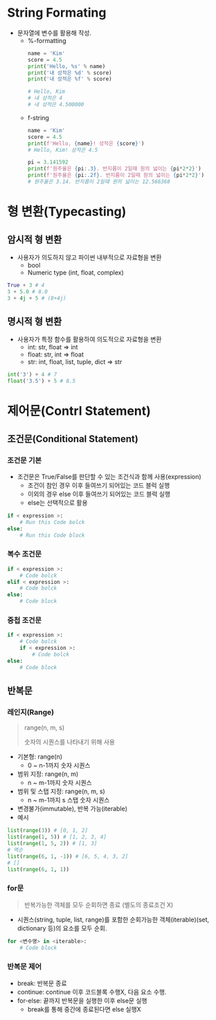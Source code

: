 # String Formating
- 문자열에 변수를 활용해 작성.
    - %-formatting
        ```python
        name = 'Kim'
        score = 4.5
        print('Hello, %s' % name)
        print('내 성적은 %d' % score)
        print('내 성적은 %f' % score)

        # Hello, Kim
        # 내 성적은 4
        # 내 성적은 4.500000
        ```
    - f-string
        ```python
        name = 'Kim'
        score = 4.5
        print(f'Hello, {name}! 성적은 {score}')
        # Hello, Kim! 성적은 4.5

        pi = 3.141592
        print(f'원주율은 {pi:.3}. 반지름이 2일때 원의 넓이는 {pi*2*2}')
        print(f'원주율은 {pi:.2f}. 반지름이 2일때 원의 넓이는 {pi*2*2}')
        # 원주율은 3.14. 반지름이 2일때 원의 넓이는 12.566368
        ```
# 형 변환(Typecasting)
## 암시적 형 변환
- 사용자가 의도하지 않고 파이썬 내부적으로 자료형을 변환
    - bool
    - Numeric type (int, float, complex)
```python
True + 3 # 4
3 + 5.0 # 8.0
3 + 4j + 5 # (8+4j)
```
## 명시적 형 변환
- 사용자가 특정 함수를 활용하여 의도적으로 자료형을 변환
    - int: str, float => int
    - float: str, int => float
    - str: int, float, list, tuple, dict => str
```python
int('3') + 4 # 7
float('3.5') + 5 # 8.5
```
# 제어문(Contrl Statement)
## 조건문(Conditional Statement)
### 조건문 기본
- 조건문은 True/False를 판단할 수 있는 조건식과 함께 사용(expression)
    - 조건이 참인 경우 이후 들여쓰기 되어있는 코드 블럭 실행
    - 이외의 경우 else 이후 들여쓰기 되어있는 코드 블럭 실행
    - else는 선택적으로 활용
```python
if < expression >:
    # Run this Code bolck
else:
    # Run this Code block
 ```

### 복수 조건문
```python
if < expression >:
    # Code bolck
elif < expression >:
    # Code bolck
else:
    # Code block
```

### 중첩 조건문
```python
if < expression >:
    # Code bolck
    if < expression >:
        # Code bolck
else:
    # Code block
```

## 반복문
### 레인지(Range)
> range(n, m, s)
> 
> 숫자의 시퀀스를 나타내기 위해 사용
- 기본형: range(n)
    - 0 ~ n-1까지 숫자 시퀀스
- 범위 지정: range(n, m)
    - n ~ m-1까지 숫자 시퀀스
- 범위 및 스탭 지정: range(n, m, s)
    - n ~ m-1까지 s 스탭 숫자 시퀀스
- 변경불가(immutable), 반복 가능(iterable)
- 예시
```python
list(range(3)) # [0, 1, 2]
list(range(1, 5)) # [1, 2, 3, 4]
list(range(1, 5, 2)) # [1, 3]
# 역순
list(range(6, 1, -1)) # [6, 5, 4, 3, 2]
# []
list(range(6, 1, 1))
```
### for문
> 반복가능한 객체를 모두 순회하면 종료 (별도의 종료조건 X)
- 시퀀스(string, tuple, list, range)를 포함한 순회가능한 객체(iterable)(set, dictionary 등)의 요소를 모두 순회.
```python
for <변수명> in <iterable>:
    # Code block
```

### 반복문 제어
- break: 반복문 종료
- continue: continue 이후 코드블록 수행X, 다음 요소 수행.
- for-else: 끝까지 반복문을 실행한 이후 else문 실행
    - break를 통해 중간에 종료된다면 else 실행X
